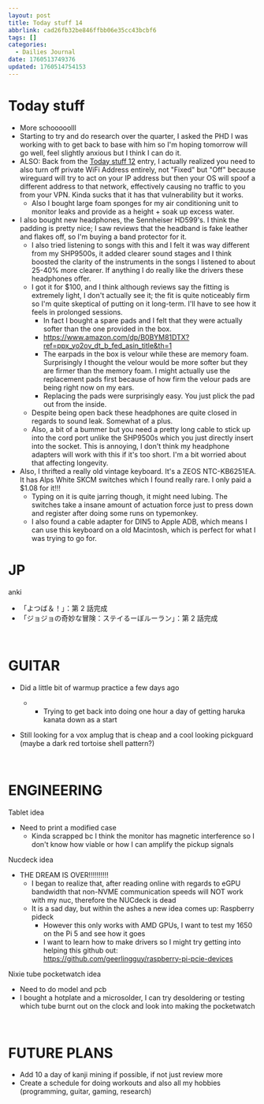 ```yaml
---
layout: post
title: Today stuff 14
abbrlink: cad26fb32be846ffbb06e35cc43bcbf6
tags: []
categories:
  - Dailies Journal
date: 1760513749376
updated: 1760514754153
---
```


# Today stuff

- More schooooolll
- Starting to try and do research over the quarter, I asked the PHD I was working with to get back to base with him so I'm hoping tomorrow will go well, feel slightly anxious but I think I can do it.
- ALSO: Back from the [Today stuff 12](/p/8c08652cc9174909a0e4ad9bfd009329) entry, I actually realized you need to also turn off private WiFi Address entirely, not "Fixed" but "Off" because wireguard will try to act on your IP address but then your OS will spoof a different address to that network, effectively causing no traffic to you from your VPN. Kinda sucks that it has that vulnerability but it works.
  - Also I bought large foam sponges for my air conditioning unit to monitor leaks and provide as a height + soak up excess water.
- I also bought new headphones, the Sennheiser HD599's. I think the padding is pretty nice; I saw reviews that the headband is fake leather and flakes off, so I'm buying a band protector for it.
  - I also tried listening to songs with this and I felt it was way different from my SHP9500s, it added clearer sound stages and I think boosted the clarity of the instruments in the songs I listened to about 25-40% more clearer. If anything I do really like the drivers these headphones offer.
  - I got it for \$100, and I think although reviews say the fitting is extremely light, I don't actually see it; the fit is quite noticeably firm so I'm quite skeptical of putting on it long-term. I'll have to see how it feels in prolonged sessions.
    - In fact I bought a spare pads and I felt that they were actually softer than the one provided in the box.
    - <https://www.amazon.com/dp/B0BYM81DTX?ref=ppx_yo2ov_dt_b_fed_asin_title&th=1>
    - The earpads in the box is velour while these are memory foam. Surprisingly I thought the velour would be more softer but they are firmer than the memory foam. I might actually use the replacement pads first because of how firm the velour pads are being right now on my ears.
    - Replacing the pads were surprisingly easy. You just plick the pad out from the inside.
  - Despite being open back these headphones are quite closed in regards to sound leak. Somewhat of a plus.
  - Also, a bit of a bummer but you need a pretty long cable to stick up into the cord port unlike the SHP9500s which you just directly insert into the socket. This is annoying, I don't think my headphone adapters will work with this if it's too short. I'm a bit worried about that affecting longevity.
- Also, I thrifted a really old vintage keyboard. It's a ZEOS NTC-KB6251EA. It has Alps White SKCM switches which I found really rare. I only paid a \$1.08 for it!!!
  - Typing on it is quite jarring though, it might need lubing. The switches take a insane amount of actuation force just to press down and register after doing some runs on typemonkey.
  - I also found a cable adapter for DIN5 to Apple ADB, which means I can use this keyboard on a old Macintosh, which is perfect for what I was trying to go for.

# JP

anki

- 「よつば＆！」：第 2 話完成
- 「ジョジョの奇妙な冒険：ステイるーぼルーラン」：第 2 話完成

 

# GUITAR

- Did a little bit of warmup practice a few days ago

  - - Trying to get back into doing one hour a day of getting haruka kanata down as a start
- Still looking for a vox amplug that is cheap and a cool looking pickguard (maybe a dark red tortoise shell pattern?)

 

# ENGINEERING

Tablet idea

- Need to print a modified case
  - Kinda scrapped bc I think the monitor has magnetic interference so I don't know how viable or how I can amplify the pickup signals

Nucdeck idea

- THE DREAM IS OVER!!!!!!!!!!
  - I began to realize that, after reading online with regards to eGPU bandwidth that non-NVME communication speeds will NOT work with my nuc, therefore the NUCdeck is dead
  - It is a sad day, but within the ashes a new idea comes up: Raspberry pideck
    - However this only works with AMD GPUs, I want to test my 1650 on the Pi 5 and see how it goes
    - I want to learn how to make drivers so I might try getting into helping this github out: <https://github.com/geerlingguy/raspberry-pi-pcie-devices>

Nixie tube pocketwatch idea

- Need to do model and pcb
- I bought a hotplate and a microsolder, I can try desoldering or testing which tube burnt out on the clock and look into making the pocketwatch

 

# FUTURE PLANS

- Add 10 a day of kanji mining if possible, if not just review more
- Create a schedule for doing workouts and also all my hobbies (programming, guitar, gaming, research)
